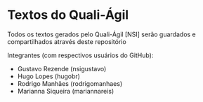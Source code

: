 Textos do Quali-Ágil
====================

Todos os textos gerados pelo Quali-Ágil [NSI] serão guardados e compartilhados através deste repositório

Integrantes (com respectivos usuários do GitHub):

* Gustavo Rezende (nsigustavo)
* Hugo Lopes (hugobr)
* Rodrigo Manhães (rodrigomanhaes)
* Marianna Siqueira (mariannareis)
